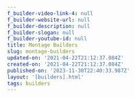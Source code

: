 ```yaml
---
f_builder-video-link-4: null
f_builder-website-url: null
f_builder-description: null
f_builder-slogan: null
f_builder-youtube-id: null
title: Montage Builders
slug: montage-builders
updated-on: '2021-04-22T21:12:37.084Z'
created-on: '2021-04-22T21:12:37.084Z'
published-on: '2023-11-30T22:40:33.987Z'
layout: '[builders].html'
tags: builders
---
```



